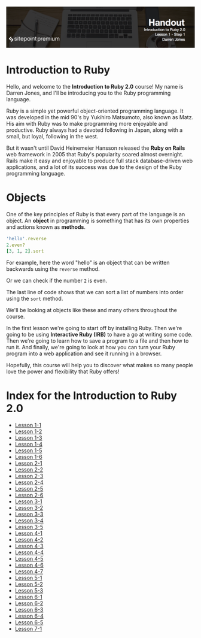 ![](Introduction_to_Ruby_handouts/headings/1.1.png)

# Introduction to Ruby

Hello, and welcome to the **Introduction to Ruby 2.0** course! My name is Darren Jones, and I'll be introducing you to the Ruby programming language.

Ruby is a simple yet powerful object-oriented programming language. It was developed in the mid 90's by Yukihiro Matsumoto, also known as Matz. His aim with Ruby was to make programming more enjoyable and productive. Ruby always had a devoted following in Japan, along with a small, but loyal, following in the west.

But it wasn't until David Heinemeier Hansson released the **Ruby on Rails** web framework in 2005 that Ruby's popularity soared almost overnight. Rails make it easy and enjoyable to produce full stack database-driven web applications, and a lot of its success was due to the design of the Ruby programming language.

# Objects

One of the key principles of Ruby is that every part of the language is an object. An **object** in programming is something that has its own properties and actions known as **methods**.

```ruby
'hello'.reverse
2.even?
[3, 1, 2].sort
```

For example, here the word "hello" is an object that can be written backwards using the `reverse` method.

Or we can check if the number `2` is even.

The last line of code shows that we can sort a list of numbers into order using the `sort` method.

We'll be looking at objects like these and many others throughout the course.

In the first lesson we're going to start off by installing Ruby. Then we're going to be using **Interactive Ruby (IRB)** to have a go at writing some code. Then we're going to learn how to save a program to a file and then how to run it. And finally, we're going to look at how you can turn your Ruby program into a web application and see it running in a browser.

Hopefully, this course will help you to discover what makes so many people love the power and flexibility that Ruby offers!


# Index for the Introduction to Ruby 2.0

* [Lesson 1-1](Introduction_to_Ruby_handouts/lesson1-1.md)
* [Lesson 1-2](Introduction_to_Ruby_handouts/lesson1-2.md)
* [Lesson 1-3](Introduction_to_Ruby_handouts/lesson1-3.md)
* [Lesson 1-4](Introduction_to_Ruby_handouts/lesson1-4.md)
* [Lesson 1-5](Introduction_to_Ruby_handouts/lesson1-5.md)
* [Lesson 1-6](Introduction_to_Ruby_handouts/lesson1-6.md)
* [Lesson 2-1](Introduction_to_Ruby_handouts/lesson2-1.md)
* [Lesson 2-2](Introduction_to_Ruby_handouts/lesson2-2.md)
* [Lesson 2-3](Introduction_to_Ruby_handouts/lesson2-3.md)
* [Lesson 2-4](Introduction_to_Ruby_handouts/lesson2-4.md)
* [Lesson 2-5](Introduction_to_Ruby_handouts/lesson2-5.md)
* [Lesson 2-6](Introduction_to_Ruby_handouts/lesson2-6.md)
* [Lesson 3-1](Introduction_to_Ruby_handouts/lesson3-1.md)
* [Lesson 3-2](Introduction_to_Ruby_handouts/lesson3-2.md)
* [Lesson 3-3](Introduction_to_Ruby_handouts/lesson3-3.md)
* [Lesson 3-4](Introduction_to_Ruby_handouts/lesson3-4.md)
* [Lesson 3-5](Introduction_to_Ruby_handouts/lesson3-5.md)
* [Lesson 4-1](Introduction_to_Ruby_handouts/lesson4-1.md)
* [Lesson 4-2](Introduction_to_Ruby_handouts/lesson4-2.md)
* [Lesson 4-3](Introduction_to_Ruby_handouts/lesson4-3.md)
* [Lesson 4-4](Introduction_to_Ruby_handouts/lesson4-4.md)
* [Lesson 4-5](Introduction_to_Ruby_handouts/lesson4-5.md)
* [Lesson 4-6](Introduction_to_Ruby_handouts/lesson4-6.md)
* [Lesson 4-7](Introduction_to_Ruby_handouts/lesson4-7.md)
* [Lesson 5-1](Introduction_to_Ruby_handouts/lesson5-1.md)
* [Lesson 5-2](Introduction_to_Ruby_handouts/lesson5-2.md)
* [Lesson 5-3](Introduction_to_Ruby_handouts/lesson5-3.md)
* [Lesson 6-1](Introduction_to_Ruby_handouts/lesson6-1.md)
* [Lesson 6-2](Introduction_to_Ruby_handouts/lesson6-2.md)
* [Lesson 6-3](Introduction_to_Ruby_handouts/lesson6-3.md)
* [Lesson 6-4](Introduction_to_Ruby_handouts/lesson6-4.md)
* [Lesson 6-5](Introduction_to_Ruby_handouts/lesson6-5.md)
* [Lesson 7-1](Introduction_to_Ruby_handouts/lesson7-1.md)

